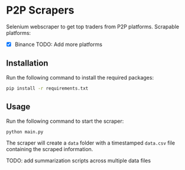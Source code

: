 # P2P Scrapers

Selenium webscraper to get top traders from P2P platforms.
Scrapable platforms:

- [x] Binance
      TODO: Add more platforms

## Installation

Run the following command to install the required packages:

```bash
pip install -r requirements.txt
```

## Usage

Run the following command to start the scraper:

```bash
python main.py
```

The scraper will create a `data` folder with a timestamped `data.csv` file containing the scraped information.

TODO: add summarization scripts across multiple data files
